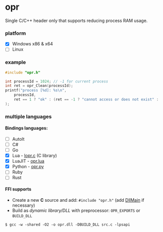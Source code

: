# opr
Single C/C++ header only that supports reducing process RAM usage.

### platform
- [x] Windows x86 & x64
- [ ] Linux

### example

```c
#include "opr.h"

int processId = 1024; // -1 for current process
int ret = opr_Clean(processId);
printf("process [%d]: %s\n",
    processId,
    ret == 1 ? "ok" : (ret == -1 ? "cannot access or does not exist" : "fail")
);

```

### multiple languages

#### Bindings languages:
- [ ] AutoIt
- [ ] C#
- [ ] Go
- [x] Lua - [lopr.c](https://github.com/wy3/opr/tree/main/bindings/lua) (C library)
- [x] LuaJIT - [opr.lua](https://github.com/wy3/opr/tree/main/bindings/lua/luajit)
- [x] Python - [opr.py](https://github.com/wy3/opr/tree/main/bindings/python)
- [ ] Ruby
- [ ] Rust

#### FFI supports
- Create a new **C** source and add: `#include "opr.h"` (add [DllMain](https://docs.microsoft.com/en-us/windows/desktop/dlls/dllmain) if necessary)
- Build as *dynamic library/DLL* with preprocessor: `OPR_EXPORTS` or `BUILD_DLL`
```
$ gcc -w -shared -O2 -o opr.dll -DBUILD_DLL src.c -lpsapi
```
